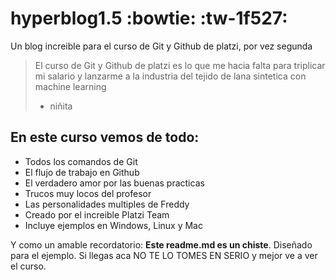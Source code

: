 # hyperblog1.5 :bowtie: :tw-1f527:
Un blog increible para el curso de Git y Github de platzi, por vez segunda
> El curso de Git y Github de platzi es lo que me hacia falta para triplicar mi salario y lanzarme a la industria del tejido de lana sintetica con machine learning
> - niñita 

## En este curso vemos de todo:
* Todos los comandos de Git
* El flujo de trabajo en Github
* El verdadero amor por las buenas practicas
* Trucos muy locos del profesor
* Las personalidades multiples de Freddy
* Creado por el increible Platzi Team
* Incluye ejemplos en Windows, Linux y Mac

Y como un amable recordatorio: **Este readme.md es un chiste**. Diseñado para el ejemplo. Si llegas aca NO TE LO TOMES EN SERIO y mejor ve a ver el curso. 
